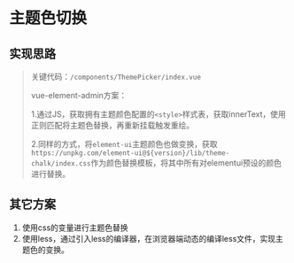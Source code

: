 # 主题色切换

## 实现思路

> 关键代码：`/components/ThemePicker/index.vue`
>
> vue-element-admin方案：
>
> 1.通过JS，获取拥有主题颜色配置的`<style>`样式表，获取innerText，使用正则匹配将主题色替换，再重新挂载触发重绘。
>
> 2.同样的方式，将`element-ui`主题颜色也做变换，获取`https://unpkg.com/element-ui@${version}/lib/theme-chalk/index.css`作为颜色替换模板，将其中所有对elementui预设的颜色进行替换。

## 其它方案

1. 使用css的变量进行主题色替换
2. 使用less，通过引入less的编译器，在浏览器端动态的编译less文件，实现主题色的变换。




